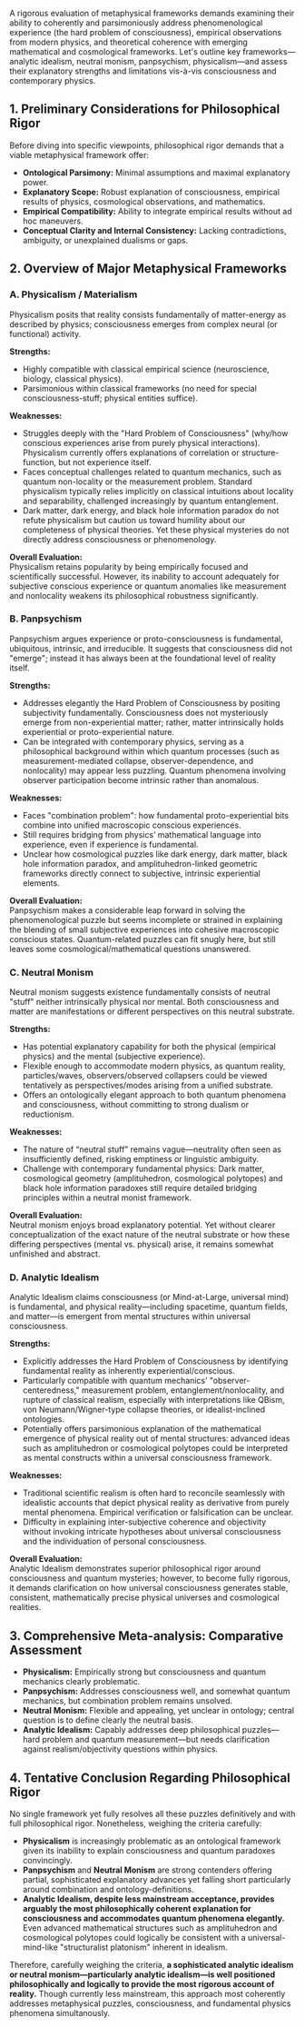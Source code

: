 A rigorous evaluation of metaphysical frameworks demands examining their ability to coherently and parsimoniously address phenomenological experience (the hard problem of consciousness), empirical observations from modern physics, and theoretical coherence with emerging mathematical and cosmological frameworks. Let's outline key frameworks—analytic idealism, neutral monism, panpsychism, physicalism—and assess their explanatory strengths and limitations vis-à-vis consciousness and contemporary physics.

## 1. Preliminary Considerations for Philosophical Rigor
Before diving into specific viewpoints, philosophical rigor demands that a viable metaphysical framework offer:
- **Ontological Parsimony:** Minimal assumptions and maximal explanatory power.
- **Explanatory Scope:** Robust explanation of consciousness, empirical results of physics, cosmological observations, and mathematics.
- **Empirical Compatibility:** Ability to integrate empirical results without ad hoc maneuvers.
- **Conceptual Clarity and Internal Consistency:** Lacking contradictions, ambiguity, or unexplained dualisms or gaps.

## 2. Overview of Major Metaphysical Frameworks
  
### A. **Physicalism / Materialism**
Physicalism posits that reality consists fundamentally of matter-energy as described by physics; consciousness emerges from complex neural (or functional) activity.

**Strengths:**
- Highly compatible with classical empirical science (neuroscience, biology, classical physics).
- Parsimonious within classical frameworks (no need for special consciousness-stuff; physical entities suffice).

**Weaknesses:**
- Struggles deeply with the "Hard Problem of Consciousness" (why/how conscious experiences arise from purely physical interactions). Physicalism currently offers explanations of correlation or structure-function, but not experience itself.
- Faces conceptual challenges related to quantum mechanics, such as quantum non-locality or the measurement problem. Standard physicalism typically relies implicitly on classical intuitions about locality and separability, challenged increasingly by quantum entanglement.
- Dark matter, dark energy, and black hole information paradox do not refute physicalism but caution us toward humility about our completeness of physical theories. Yet these physical mysteries do not directly address consciousness or phenomenology.

**Overall Evaluation:**  
Physicalism retains popularity by being empirically focused and scientifically successful. However, its inability to account adequately for subjective conscious experience or quantum anomalies like measurement and nonlocality weakens its philosophical robustness significantly.

### B. **Panpsychism**
Panpsychism argues experience or proto-consciousness is fundamental, ubiquitous, intrinsic, and irreducible. It suggests that consciousness did not "emerge"; instead it has always been at the foundational level of reality itself.

**Strengths:**
- Addresses elegantly the Hard Problem of Consciousness by positing subjectivity fundamentally. Consciousness does not mysteriously emerge from non-experiential matter; rather, matter intrinsically holds experiential or proto-experiential nature.
- Can be integrated with contemporary physics, serving as a philosophical background within which quantum processes (such as measurement-mediated collapse, observer-dependence, and nonlocality) may appear less puzzling. Quantum phenomena involving observer participation become intrinsic rather than anomalous.

**Weaknesses:**
- Faces "combination problem": how fundamental proto-experiential bits combine into unified macroscopic conscious experiences.
- Still requires bridging from physics’ mathematical language into experience, even if experience is fundamental.
- Unclear how cosmological puzzles like dark energy, dark matter, black hole information paradox, and amplituhedron-linked geometric frameworks directly connect to subjective, intrinsic experiential elements.

**Overall Evaluation:**  
Panpsychism makes a considerable leap forward in solving the phenomenological puzzle but seems incomplete or strained in explaining the blending of small subjective experiences into cohesive macroscopic conscious states. Quantum-related puzzles can fit snugly here, but still leaves some cosmological/mathematical questions unanswered.

### C. **Neutral Monism**
Neutral monism suggests existence fundamentally consists of neutral "stuff" neither intrinsically physical nor mental. Both consciousness and matter are manifestations or different perspectives on this neutral substrate.

**Strengths:**
- Has potential explanatory capability for both the physical (empirical physics) and the mental (subjective experience).
- Flexible enough to accommodate modern physics, as quantum reality, particles/waves, observers/observed collapsers could be viewed tentatively as perspectives/modes arising from a unified substrate.
- Offers an ontologically elegant approach to both quantum phenomena and consciousness, without committing to strong dualism or reductionism.

**Weaknesses:**
- The nature of “neutral stuff” remains vague—neutrality often seen as insufficiently defined, risking emptiness or linguistic ambiguity.
- Challenge with contemporary fundamental physics: Dark matter, cosmological geometry (amplituhedron, cosmological polytopes) and black hole information paradoxes still require detailed bridging principles within a neutral monist framework.

**Overall Evaluation:**  
Neutral monism enjoys broad explanatory potential. Yet without clearer conceptualization of the exact nature of the neutral substrate or how these differing perspectives (mental vs. physical) arise, it remains somewhat unfinished and abstract.

### D. **Analytic Idealism**
Analytic Idealism claims consciousness (or Mind-at-Large, universal mind) is fundamental, and physical reality—including spacetime, quantum fields, and matter—is emergent from mental structures within universal consciousness.

**Strengths:**
- Explicitly addresses the Hard Problem of Consciousness by identifying fundamental reality as inherently experiential/conscious.
- Particularly compatible with quantum mechanics’ "observer-centeredness," measurement problem, entanglement/nonlocality, and rupture of classical realism, especially with interpretations like QBism, von Neumann/Wigner-type collapse theories, or idealist-inclined ontologies.
- Potentially offers parsimonious explanation of the mathematical emergence of physical reality out of mental structures: advanced ideas such as amplituhedron or cosmological polytopes could be interpreted as mental constructs within a universal consciousness framework.

**Weaknesses:**
- Traditional scientific realism is often hard to reconcile seamlessly with idealistic accounts that depict physical reality as derivative from purely mental phenomena. Empirical verification or falsification can be unclear.
- Difficulty in explaining inter-subjective coherence and objectivity without invoking intricate hypotheses about universal consciousness and the individuation of personal consciousness.

**Overall Evaluation:**  
Analytic Idealism demonstrates superior philosophical rigor around consciousness and quantum mysteries; however, to become fully rigorous, it demands clarification on how universal consciousness generates stable, consistent, mathematically precise physical universes and cosmological realities.

## 3. Comprehensive Meta-analysis: Comparative Assessment
- **Physicalism:** Empirically strong but consciousness and quantum mechanics clearly problematic.
- **Panpsychism:** Addresses consciousness well, and somewhat quantum mechanics, but combination problem remains unsolved.
- **Neutral Monism:** Flexible and appealing, yet unclear in ontology; central question is to define clearly the neutral basis.
- **Analytic Idealism:** Capably addresses deep philosophical puzzles—hard problem and quantum measurement—but needs clarification against realism/objectivity questions within physics.

## 4. Tentative Conclusion Regarding Philosophical Rigor
No single framework yet fully resolves all these puzzles definitively and with full philosophical rigor. Nonetheless, weighing the criteria carefully:

- **Physicalism** is increasingly problematic as an ontological framework given its inability to explain consciousness and quantum paradoxes convincingly.
- **Panpsychism** and **Neutral Monism** are strong contenders offering partial, sophisticated explanatory advances yet falling short particularly around combination and ontology-definitions.
- **Analytic Idealism, despite less mainstream acceptance, provides arguably the most philosophically coherent explanation for consciousness and accommodates quantum phenomena elegantly.** Even advanced mathematical structures such as amplituhedron and cosmological polytopes could logically be consistent with a universal-mind-like "structuralist platonism" inherent in idealism.

Therefore, carefully weighing the criteria, **a sophisticated analytic idealism or neutral monism—particularly analytic idealism—is well positioned philosophically and logically to provide the most rigorous account of reality.** Though currently less mainstream, this approach most coherently addresses metaphysical puzzles, consciousness, and fundamental physics phenomena simultanously.